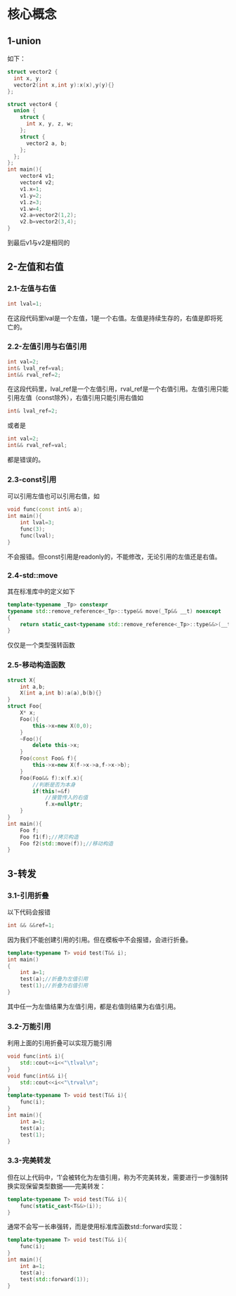 # 核心概念
## 1-union
如下：
```cpp
struct vector2 {
  int x, y;
  vector2(int x,int y):x(x),y(y){}
};

struct vector4 {
  union {
    struct {
      int x, y, z, w;
    };
    struct {
      vector2 a, b;
    };
  };
};
int main(){
    vector4 v1;
    vector4 v2;
    v1.x=1;
    v1.y=2;
    v1.z=3;
    v1.w=4;
    v2.a=vector2(1,2);
    v2.b=vector2(3,4);
}
```
到最后v1与v2是相同的
## 2-左值和右值
### 2.1-左值与右值
```cpp
int lval=1;
```
在这段代码里lval是一个左值，1是一个右值。左值是持续生存的，右值是即将死亡的。
### 2.2-左值引用与右值引用
```cpp
int val=2;
int& lval_ref=val;
int&& rval_ref=2;
```
在这段代码里，lval_ref是一个左值引用，rval_ref是一个右值引用。左值引用只能引用左值（const除外），右值引用只能引用右值如
```cpp
int& lval_ref=2;
```
或者是
```cpp
int val=2;
int&& rval_ref=val;
```
都是错误的。
### 2.3-const引用
可以引用左值也可以引用右值，如
```cpp
void func(const int& a);
int main(){
    int lval=3;
    func(3);
    func(lval);
}
```
不会报错。但const引用是readonly的，不能修改，无论引用的左值还是右值。
### 2.4-std::move
其在标准库中的定义如下
```cpp
template<typename _Tp> constexpr 
typename std::remove_reference<_Tp>::type&& move(_Tp&& __t) noexcept
{ 
    return static_cast<typename std::remove_reference<_Tp>::type&&>(__t);
}
```
仅仅是一个类型强转函数
### 2.5-移动构造函数
```cpp
struct X{
    int a,b;
    X(int a,int b):a(a),b(b){}
}
struct Foo{
    X* x;
    Foo(){
        this->x=new X(0,0);
    }
    ~Foo(){
        delete this->x;
    }
    Foo(const Foo& f){
        this->x=new X(f->x->a,f->x->b);
    }
    Foo(Foo&& f):x(f.x){
        //判断是否为本身
        if(this!=&f)
            //接管传入的右值
            f.x=nullptr;
    }
}
int main(){
    Foo f;
    Foo f1(f);//拷贝构造
    Foo f2(std::move(f));//移动构造
}
```
## 3-转发
### 3.1-引用折叠
以下代码会报错
```cpp
int && &&ref=1;
```
因为我们不能创建引用的引用。但在模板中不会报错，会进行折叠。
```cpp
template<typename T> void test(T&& i);
int main()
{
    int a=1;
    test(a);//折叠为左值引用
    test(1);//折叠为右值引用
}
```
其中任一为左值结果为左值引用，都是右值则结果为右值引用。
### 3.2-万能引用
利用上面的引用折叠可以实现万能引用
```cpp
void func(int& i){
    std::cout<<i<<"\tlval\n";
}
void func(int&& i){
    std::cout<<i<<"\trval\n";
}
template<typename T> void test(T&& i){
    func(i);
}
int main(){
    int a=1;
    test(a);
    test(1);
}
```
### 3.3-完美转发
但在以上代码中，‘1’会被转化为左值引用，称为不完美转发，需要进行一步强制转换实现保留类型数据——完美转发：
```cpp
template<typename T> void test(T&& i){
    func(static_cast<T&&>(i));
}
```
通常不会写一长串强转，而是使用标准库函数std::forward实现：
```cpp
template<typename T> void test(T&& i){
    func(i);
}
int main(){
    int a=1;
    test(a);
    test(std::forward(1));
}
```
